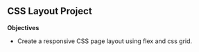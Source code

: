 ## CSS Layout Project 
**Objectives**
+ Create a responsive CSS page layout using flex and css grid.
